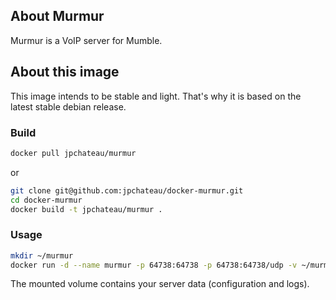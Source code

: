 ## About Murmur

Murmur is a VoIP server for Mumble.

## About this image

This image intends to be stable and light. That's why it is based on the latest stable debian release.

### Build

```bash
docker pull jpchateau/murmur
```
or
```bash
git clone git@github.com:jpchateau/docker-murmur.git
cd docker-murmur
docker build -t jpchateau/murmur .
```

### Usage

```bash
mkdir ~/murmur
docker run -d --name murmur -p 64738:64738 -p 64738:64738/udp -v ~/murmur:/data jpchateau/murmur
```

The mounted volume contains your server data (configuration and logs).
